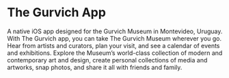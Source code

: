 # The Gurvich App
A native iOS app designed for the Gurvich Museum in Montevideo, Uruguay. With The Gurvich app, you can take The Gurvich Museum wherever you go. Hear from artists and curators, plan your visit, and see a calendar of events and exhibitions. Explore the Museum’s world-class collection of modern and contemporary art and design, create personal collections of media and artworks, snap photos, and share it all with friends and family.
